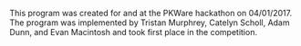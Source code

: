 This program was created for and at the PKWare hackathon on 04/01/2017.
The program was implemented by Tristan Murphrey, Catelyn Scholl, Adam Dunn, and Evan Macintosh and took first place in the competition.
